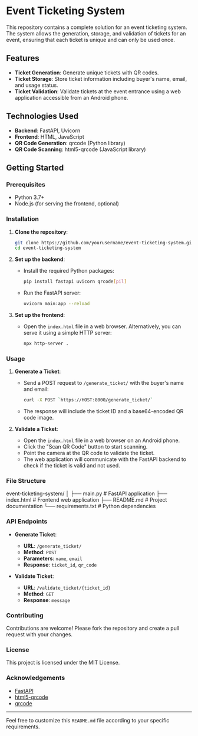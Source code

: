 # Event Ticketing System

This repository contains a complete solution for an event ticketing system. The system allows the generation, storage, and validation of tickets for an event, ensuring that each ticket is unique and can only be used once.

## Features

- **Ticket Generation**: Generate unique tickets with QR codes.
- **Ticket Storage**: Store ticket information including buyer's name, email, and usage status.
- **Ticket Validation**: Validate tickets at the event entrance using a web application accessible from an Android phone.

## Technologies Used

- **Backend**: FastAPI, Uvicorn
- **Frontend**: HTML, JavaScript
- **QR Code Generation**: qrcode (Python library)
- **QR Code Scanning**: html5-qrcode (JavaScript library)

## Getting Started

### Prerequisites

- Python 3.7+
- Node.js (for serving the frontend, optional)

### Installation

1. **Clone the repository**:
    ```bash
    git clone https://github.com/yourusername/event-ticketing-system.git
    cd event-ticketing-system
    ```

2. **Set up the backend**:
    - Install the required Python packages:
      ```bash
      pip install fastapi uvicorn qrcode[pil]
      ```
    - Run the FastAPI server:
      ```bash
      uvicorn main:app --reload
      ```

3. **Set up the frontend**:
    - Open the `index.html` file in a web browser. Alternatively, you can serve it using a simple HTTP server:
      ```bash
      npx http-server .
      ```

### Usage

1. **Generate a Ticket**:
    - Send a POST request to `/generate_ticket/` with the buyer's name and email:
      ```bash
      curl -X POST `https://HOST:8000/generate_ticket/`
      ```
    - The response will include the ticket ID and a base64-encoded QR code image.

2. **Validate a Ticket**:
    - Open the `index.html` file in a web browser on an Android phone.
    - Click the "Scan QR Code" button to start scanning.
    - Point the camera at the QR code to validate the ticket.
    - The web application will communicate with the FastAPI backend to check if the ticket is valid and not used.

### File Structure

event-ticketing-system/
│
├── main.py # FastAPI application
├── index.html # Frontend web application
├── README.md # Project documentation
└── requirements.txt # Python dependencies

### API Endpoints

- **Generate Ticket**:
  - **URL**: `/generate_ticket/`
  - **Method**: `POST`
  - **Parameters**: `name`, `email`
  - **Response**: `ticket_id`, `qr_code`

- **Validate Ticket**:
  - **URL**: `/validate_ticket/{ticket_id}`
  - **Method**: `GET`
  - **Response**: `message`

### Contributing

Contributions are welcome! Please fork the repository and create a pull request with your changes.

### License

This project is licensed under the MIT License.

### Acknowledgements

- [FastAPI](https://fastapi.tiangolo.com/)
- [html5-qrcode](https://github.com/mebjas/html5-qrcode)
- [qrcode](https://github.com/lincolnloop/python-qrcode)

---

Feel free to customize this `README.md` file according to your specific requirements.
